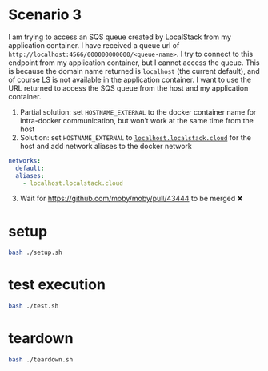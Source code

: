 # Scenario 3

I am trying to access an SQS queue created by LocalStack from my application container. I have received a queue url of `http://localhost:4566/000000000000/<queue-name>`. I try to connect to this endpoint from my application container, but I cannot access the queue. This is because the domain name returned is `localhost` (the current default), and of course LS is not available in the application container. I want to use the URL returned to access the SQS queue from the host and my application container.
1. Partial solution: set `HOSTNAME_EXTERNAL` to the docker container name for intra-docker communication, but won’t work at the same time from the host
2. Solution: set `HOSTNAME_EXTERNAL` to [`localhost.localstack.cloud`](http://localhost.localstack.cloud) for the host and add network aliases to the docker network

```yaml
networks:
  default:
  aliases:
    - localhost.localstack.cloud
```

3. Wait for https://github.com/moby/moby/pull/43444 to be merged ❌

# setup

```bash
bash ./setup.sh
```

# test execution

```bash
bash ./test.sh
```

# teardown

```bash
bash ./teardown.sh
```

